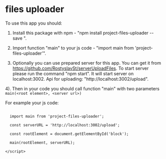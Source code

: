# files uploader
 To use this app you should:

 1) Install this package with npm - "npm install project-files-uploader --save ".

 2) Import function "main" to your js code - "import main from 'project-files-uploader'".

 3) Optionally you can use prepared server for this app. You can get it from https://github.com/RostyslavSt/serverUploadFiles.
 To start server please run the command "npm start". It will start server on localhost:3002. 
 Api for uploading: "http://localhost:3002/upload".

 4). Then in your code you should call function "main" with two parameters `main(<root element>, <server url>)`
 
 For example your js code:

```<script>

  import main from 'project-files-uploader';

  const serverURL = 'http://localhost:3002/upload';

  const rootElement = document.getElementById('block');

  main(rootElement, serverURL);

</script>
```


